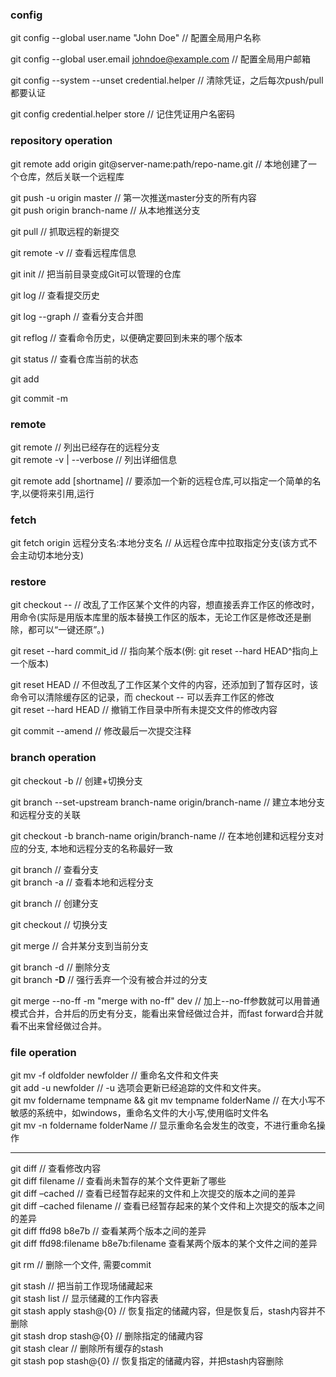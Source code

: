 ### config
git config --global user.name "John Doe" // 配置全局用户名称

git config --global user.email johndoe@example.com // 配置全局用户邮箱

git config --system --unset credential.helper // 清除凭证，之后每次push/pull都要认证

git config credential.helper store // 记住凭证用户名密码

### repository operation

git remote add origin git@server-name:path/repo-name.git // 本地创建了一个仓库，然后关联一个远程库<br/>

git push -u origin master // 第一次推送master分支的所有内容<br/>
git push origin branch-name // 从本地推送分支

git pull // 抓取远程的新提交

git remote -v // 查看远程库信息

git init // 把当前目录变成Git可以管理的仓库

git log // 查看提交历史

git log --graph // 查看分支合并图

git reflog // 查看命令历史，以便确定要回到未来的哪个版本

git status // 查看仓库当前的状态

git add <file>

git commit -m <message>

### remote

git remote // 列出已经存在的远程分支<br/>
git remote -v | --verbose // 列出详细信息

git remote add [shortname] // 要添加一个新的远程仓库,可以指定一个简单的名字,以便将来引用,运行

### fetch

git fetch origin 远程分支名:本地分支名 // 从远程仓库中拉取指定分支(该方式不会主动切本地分支)

### restore

git checkout -- <file> // 改乱了工作区某个文件的内容，想直接丢弃工作区的修改时，用命令(实际是用版本库里的版本替换工作区的版本，无论工作区是修改还是删除，都可以“一键还原”。)

git reset --hard commit_id // 指向某个版本(例: git reset --hard HEAD^指向上一个版本)

git reset HEAD <file> // 不但改乱了工作区某个文件的内容，还添加到了暂存区时，该命令可以清除缓存区的记录，而 checkout -- <file> 可以丢弃工作区的修改<br/>
git reset --hard HEAD // 撤销工作目录中所有未提交文件的修改内容

git commit --amend // 修改最后一次提交注释

### branch operation

git checkout -b <name> // 创建+切换分支

git branch --set-upstream branch-name origin/branch-name // 建立本地分支和远程分支的关联

git checkout -b branch-name origin/branch-name // 在本地创建和远程分支对应的分支, 本地和远程分支的名称最好一致

git branch // 查看分支<br/>
git branch -a // 查看本地和远程分支

git branch <name> // 创建分支

git checkout <name> // 切换分支

git merge <name> // 合并某分支到当前分支

git branch -d <name> // 删除分支<br/>
git branch **-D** <name> // 强行丢弃一个没有被合并过的分支

git merge --no-ff -m "merge with no-ff" dev // 加上--no-ff参数就可以用普通模式合并，合并后的历史有分支，能看出来曾经做过合并，而fast forward合并就看不出来曾经做过合并。

### file operation
git mv -f oldfolder newfolder // 重命名文件和文件夹<br>
git add -u newfolder // -u 选项会更新已经追踪的文件和文件夹。<br>
git mv foldername tempname && git mv tempname folderName // 在大小写不敏感的系统中，如windows，重命名文件的大小写,使用临时文件名<br>
git mv -n foldername folderName // 显示重命名会发生的改变，不进行重命名操作

---

git diff // 查看修改内容<br>
git diff filename // 查看尚未暂存的某个文件更新了哪些<br>
git diff –cached // 查看已经暂存起来的文件和上次提交的版本之间的差异<br>
git diff –cached filename // 查看已经暂存起来的某个文件和上次提交的版本之间的差异<br>
git diff ffd98 b8e7b // 查看某两个版本之间的差异<br>
git diff ffd98:filename b8e7b:filename 查看某两个版本的某个文件之间的差异<br>

git rm <file> // 删除一个文件, 需要commit

git stash // 把当前工作现场储藏起来<br>
git stash list // 显示储藏的工作内容表<br>
git stash apply stash@{0} // 恢复指定的储藏内容，但是恢复后，stash内容并不删除<br>
git stash drop stash@{0} // 删除指定的储藏内容<br>
git stash clear // 删除所有缓存的stash<br>
git stash pop stash@{0} // 恢复指定的储藏内容，并把stash内容删除


